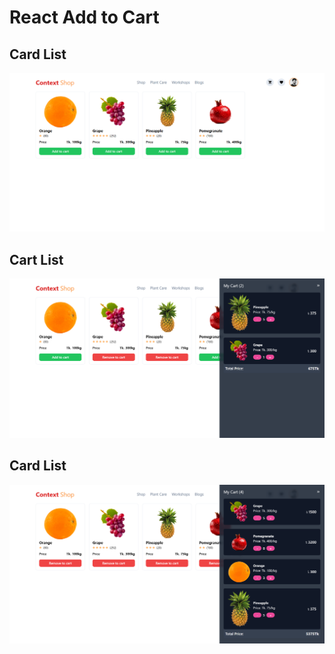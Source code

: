 # React Add to Cart

## Card List

![Screenshot](./public/Context-Shop.png)

## Cart List

![Screenshot](./public/Context-Shop-1.png)

## Card List

![Screenshot](./public/Context-Shop-2.png)
